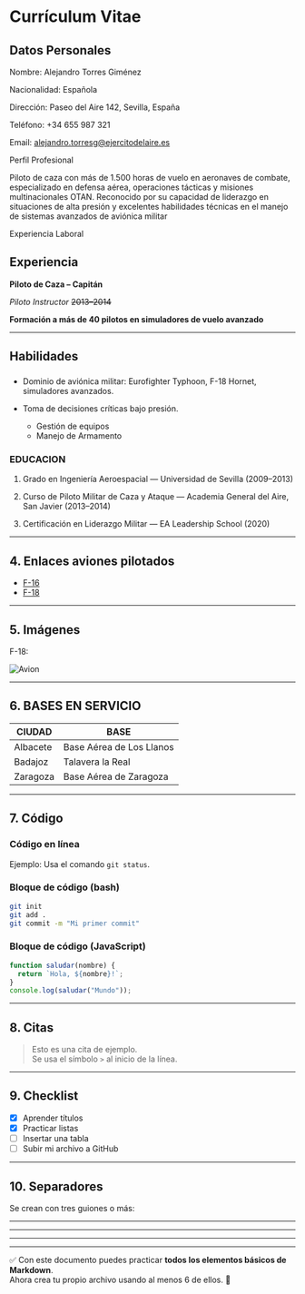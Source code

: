 # **Currículum Vitae**

## **Datos Personales**

Nombre: Alejandro Torres Giménez

Nacionalidad: Española

Dirección: Paseo del Aire 142, Sevilla, España

Teléfono: +34 655 987 321

Email: alejandro.torresg@ejercitodelaire.es

Perfil Profesional

Piloto de caza con más de 1.500 horas de vuelo en aeronaves de combate, especializado en defensa aérea, operaciones tácticas y misiones multinacionales OTAN. Reconocido por su capacidad de liderazgo en situaciones de alta presión y excelentes habilidades técnicas en el manejo de sistemas avanzados de aviónica militar

Experiencia Laboral

## **Experiencia**

**Piloto de Caza – Capitán**

*Piloto Instructor* ~~2013–2014~~

**Formación a más de 40 pilotos en simuladores de vuelo avanzado**

---

## Habilidades

### 

- Dominio de aviónica militar: Eurofighter Typhoon, F-18 Hornet, simuladores avanzados.


- Toma de decisiones críticas bajo presión.


  - Gestión de equipos
  - Manejo de Armamento

### EDUCACION

1. Grado en Ingeniería Aeroespacial — Universidad de Sevilla (2009–2013)

2. Curso de Piloto Militar de Caza y Ataque — Academia General del Aire, San Javier (2013–2014)

3. Certificación en Liderazgo Militar — EA Leadership School (2020)


---

## 4. Enlaces aviones pilotados

- [F-16](https://es.wikipedia.org/wiki/Lockheed_Martin_F-16_Fighting_Falcon)
-  [F-18](https://es.wikipedia.org/wiki/McDonnell_Douglas_F/A-18_Hornet)

---

## 5. Imágenes

F-18:


![Avion](https://upload.wikimedia.org/wikipedia/commons/thumb/f/ff/McDonnell_Douglas_FA-18C_Hornet_of_VMFA-212_in_flight_over_the_South_China_Sea_on_8_October_2003_%286638451%29.jpg/1280px-McDonnell_Douglas_FA-18C_Hornet_of_VMFA-212_in_flight_over_the_South_China_Sea_on_8_October_2003_%286638451%29.jpg)

---

## 6. BASES EN SERVICIO


| CIUDAD | BASE            |
| ------ | -------------- |
| Albacete     | Base Aérea de Los Llanos |
| Badajoz    | Talavera la Real      |
| Zaragoza   | Base Aérea de Zaragoza         |

---

## 7. Código

### Código en línea


Ejemplo: Usa el comando `git status`.

### Bloque de código (bash)

```bash
git init
git add .
git commit -m "Mi primer commit"
```

### Bloque de código (JavaScript)

```javascript
function saludar(nombre) {
  return `Hola, ${nombre}!`;
}
console.log(saludar("Mundo"));
```

---

## 8. Citas

> Esto es una cita de ejemplo.  
> Se usa el símbolo `>` al inicio de la línea.

---

## 9. Checklist

- [x] Aprender títulos
- [x] Practicar listas
- [ ] Insertar una tabla
- [ ] Subir mi archivo a GitHub

---

## 10. Separadores

Se crean con tres guiones o más:

---

---

---

---

✅ Con este documento puedes practicar **todos los elementos básicos de Markdown**.  
Ahora crea tu propio archivo usando al menos 6 de ellos. 🎉
